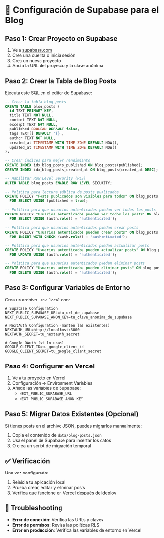 # 🚀 Configuración de Supabase para el Blog

## Paso 1: Crear Proyecto en Supabase

1. Ve a [supabase.com](https://supabase.com)
2. Crea una cuenta o inicia sesión
3. Crea un nuevo proyecto
4. Anota la URL del proyecto y la clave anónima

## Paso 2: Crear la Tabla de Blog Posts

Ejecuta este SQL en el editor de Supabase:

```sql
-- Crear la tabla blog_posts
CREATE TABLE blog_posts (
  id TEXT PRIMARY KEY,
  title TEXT NOT NULL,
  content TEXT NOT NULL,
  excerpt TEXT NOT NULL,
  published BOOLEAN DEFAULT false,
  tags TEXT[] DEFAULT '{}',
  author TEXT NOT NULL,
  created_at TIMESTAMP WITH TIME ZONE DEFAULT NOW(),
  updated_at TIMESTAMP WITH TIME ZONE DEFAULT NOW()
);

-- Crear índices para mejor rendimiento
CREATE INDEX idx_blog_posts_published ON blog_posts(published);
CREATE INDEX idx_blog_posts_created_at ON blog_posts(created_at DESC);

-- Habilitar Row Level Security (RLS)
ALTER TABLE blog_posts ENABLE ROW LEVEL SECURITY;

-- Política para lectura pública de posts publicados
CREATE POLICY "Posts publicados son visibles para todos" ON blog_posts
  FOR SELECT USING (published = true);

-- Política para que usuarios autenticados puedan ver todos los posts
CREATE POLICY "Usuarios autenticados pueden ver todos los posts" ON blog_posts
  FOR SELECT USING (auth.role() = 'authenticated');

-- Política para que usuarios autenticados puedan crear posts
CREATE POLICY "Usuarios autenticados pueden crear posts" ON blog_posts
  FOR INSERT WITH CHECK (auth.role() = 'authenticated');

-- Política para que usuarios autenticados puedan actualizar posts
CREATE POLICY "Usuarios autenticados pueden actualizar posts" ON blog_posts
  FOR UPDATE USING (auth.role() = 'authenticated');

-- Política para que usuarios autenticados puedan eliminar posts
CREATE POLICY "Usuarios autenticados pueden eliminar posts" ON blog_posts
  FOR DELETE USING (auth.role() = 'authenticated');
```

## Paso 3: Configurar Variables de Entorno

Crea un archivo `.env.local` con:

```env
# Supabase Configuration
NEXT_PUBLIC_SUPABASE_URL=tu_url_de_supabase
NEXT_PUBLIC_SUPABASE_ANON_KEY=tu_clave_anonima_de_supabase

# NextAuth Configuration (mantén las existentes)
NEXTAUTH_URL=http://localhost:3000
NEXTAUTH_SECRET=tu_nextauth_secret

# Google OAuth (si lo usas)
GOOGLE_CLIENT_ID=tu_google_client_id
GOOGLE_CLIENT_SECRET=tu_google_client_secret
```

## Paso 4: Configurar en Vercel

1. Ve a tu proyecto en Vercel
2. Configuración → Environment Variables
3. Añade las variables de Supabase:
   - `NEXT_PUBLIC_SUPABASE_URL`
   - `NEXT_PUBLIC_SUPABASE_ANON_KEY`

## Paso 5: Migrar Datos Existentes (Opcional)

Si tienes posts en el archivo JSON, puedes migrarlos manualmente:

1. Copia el contenido de `data/blog-posts.json`
2. Usa el panel de Supabase para insertar los datos
3. O crea un script de migración temporal

## ✅ Verificación

Una vez configurado:

1. Reinicia tu aplicación local
2. Prueba crear, editar y eliminar posts
3. Verifica que funcione en Vercel después del deploy

## 🔧 Troubleshooting

- **Error de conexión**: Verifica las URLs y claves
- **Error de permisos**: Revisa las políticas RLS
- **Error en producción**: Verifica las variables de entorno en Vercel
